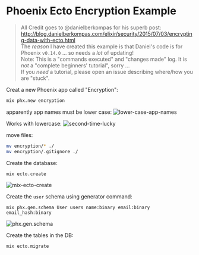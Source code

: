 # Phoenix Ecto Encryption Example

> All Credit goes to @danielberkompas for his superb post:
http://blog.danielberkompas.com/elixir/security/2015/07/03/encrypting-data-with-ecto.html <br />
> The _reason_ I have created this example is that Daniel's code
is for Phoenix `v0.14.0` ... so needs a _lot_ of updating! <br />
> Note: This is a "commands executed" and "changes made" log.
It is _not_ a "complete beginners' tutorial", sorry ... <br />
If you _need_ a tutorial, please open an issue describing where/how you are "stuck".

Creat a new Phoenix app called "Encryption":
```sh
mix phx.new encryption
```
apparently app names must be lower case:
![lower-case-app-names](https://user-images.githubusercontent.com/194400/35360087-73d69d88-0154-11e8-9f47-d9a9333d1e6c.png)

Works with lowercase:
![second-time-lucky](https://user-images.githubusercontent.com/194400/35360183-c522063c-0154-11e8-994a-7516bc0e5c1e.png)

move files:
```sh
mv encryption/* ./
mv encryption/.gitignore ./
```

Create the database:
```sh
mix ecto.create
```

![mix-ecto-create](https://user-images.githubusercontent.com/194400/35360428-914eb84a-0155-11e8-8395-1e352223f509.png)


Create the `user` schema using generator command:
```
mix phx.gen.schema User users name:binary email:binary email_hash:binary
```

![phx.gen.schema](https://user-images.githubusercontent.com/194400/35360796-dc4507cc-0156-11e8-9cf1-7f4005e5ed34.png)


Create the tables in the DB:
```sh
mix ecto.migrate
```
